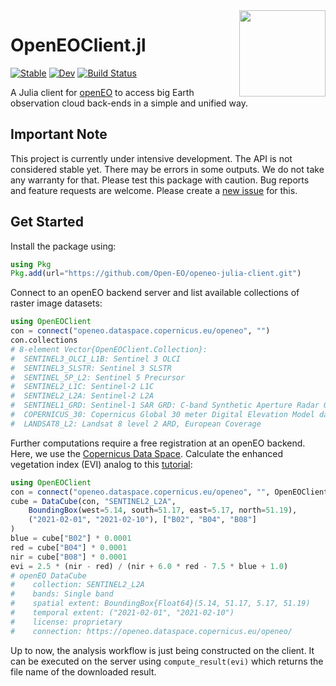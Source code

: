 <img src="https://openeo.org/images/openeo_logo.png" align="right" height="138" />

# OpenEOClient.jl

[![Stable](https://img.shields.io/badge/docs-stable-blue.svg)](https://Open-EO.github.io/openeo-julia-client/stable/)
[![Dev](https://img.shields.io/badge/docs-dev-blue.svg)](https://open-eo.github.io/openeo-julia-client/dev/)
[![Build Status](https://github.com/Open-EO/openeo-julia-client/actions/workflows/CI.yml/badge.svg?branch=main)](https://github.com/Open-EO/openeo-julia-client/actions/workflows/CI.yml?query=branch%3Amain)


A Julia client for [openEO](https://openeo.org/) to access big Earth observation cloud back-ends in a simple and unified way. 

## Important Note

This project is currently under intensive development.
The API is not considered stable yet.
There may be errors in some outputs.
We do not take any warranty for that.
Please test this package with caution.
Bug reports and feature requests are welcome.
Please create a [new issue](https://github.com/Open-EO/openeo-julia-client/issues/new) for this.

## Get Started

Install the package using:

```julia
using Pkg
Pkg.add(url="https://github.com/Open-EO/openeo-julia-client.git")
```

Connect to an openEO backend server and list available collections of raster image datasets:

```julia
using OpenEOClient
con = connect("openeo.dataspace.copernicus.eu/openeo", "")
con.collections
# 8-element Vector{OpenEOClient.Collection}:
#  SENTINEL3_OLCI_L1B: Sentinel 3 OLCI
#  SENTINEL3_SLSTR: Sentinel 3 SLSTR
#  SENTINEL_5P_L2: Sentinel 5 Precursor
#  SENTINEL2_L1C: Sentinel-2 L1C
#  SENTINEL2_L2A: Sentinel-2 L2A
#  SENTINEL1_GRD: Sentinel-1 SAR GRD: C-band Synthetic Aperture Radar Ground Range Detected.
#  COPERNICUS_30: Copernicus Global 30 meter Digital Elevation Model dataset.
#  LANDSAT8_L2: Landsat 8 level 2 ARD, European Coverage
```

Further computations require a free registration at an openEO backend.
Here, we use the [Copernicus Data Space](https://dataspace.copernicus.eu).
Calculate the enhanced vegetation index (EVI) analog to this [tutorial](https://documentation.dataspace.copernicus.eu/APIs/openEO/Python_Client/Python.html):

```julia
using OpenEOClient
con = connect("openeo.dataspace.copernicus.eu/openeo", "", OpenEOClient.oidc_auth)
cube = DataCube(con, "SENTINEL2_L2A",
    BoundingBox(west=5.14, south=51.17, east=5.17, north=51.19),
    ("2021-02-01", "2021-02-10"), ["B02", "B04", "B08"]
)
blue = cube["B02"] * 0.0001
red = cube["B04"] * 0.0001
nir = cube["B08"] * 0.0001
evi = 2.5 * (nir - red) / (nir + 6.0 * red - 7.5 * blue + 1.0)
# openEO DataCube
#    collection: SENTINEL2_L2A
#    bands: Single band
#    spatial extent: BoundingBox{Float64}(5.14, 51.17, 5.17, 51.19)
#    temporal extent: ("2021-02-01", "2021-02-10")
#    license: proprietary
#    connection: https://openeo.dataspace.copernicus.eu/openeo/
```

Up to now, the analysis workflow is just being constructed on the client.
It can be executed on the server using `compute_result(evi)` which returns the file name of the downloaded result.